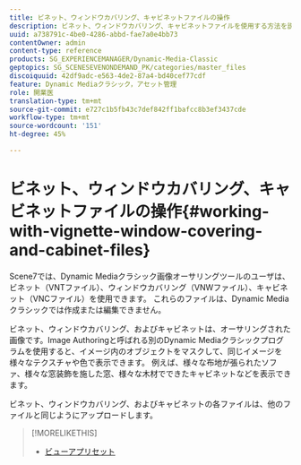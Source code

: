 ```yaml
---
title: ビネット、ウィンドウカバリング、キャビネットファイルの操作
description: ビネット、ウィンドウカバリング、キャビネットファイルを使用する方法を説明します。
uuid: a738791c-4be0-4286-abbd-fae7a0e4bb73
contentOwner: admin
content-type: reference
products: SG_EXPERIENCEMANAGER/Dynamic-Media-Classic
geptopics: SG_SCENESEVENONDEMAND_PK/categories/master_files
discoiquuid: 42df9adc-e563-4de2-87a4-bd40cef77cdf
feature: Dynamic Mediaクラシック，アセット管理
role: 開業医
translation-type: tm+mt
source-git-commit: e727c1b5fb43c7def842ff1bafcc8b3ef3437cde
workflow-type: tm+mt
source-wordcount: '151'
ht-degree: 45%

---
```



# ビネット、ウィンドウカバリング、キャビネットファイルの操作{#working-with-vignette-window-covering-and-cabinet-files}

Scene7では、Dynamic Mediaクラシック画像オーサリングツールのユーザは、ビネット（VNTファイル）、ウィンドウカバリング（VNWファイル）、キャビネット（VNCファイル）を使用できます。 これらのファイルは、Dynamic Mediaクラシックでは作成または編集できません。

ビネット、ウィンドウカバリング、およびキャビネットは、オーサリングされた画像です。Image Authoringと呼ばれる別のDynamic Mediaクラシックプログラムを使用すると、イメージ内のオブジェクトをマスクして、同じイメージを様々なテクスチャや色で表示できます。 例えば、様々な布地が張られたソファ、様々な窓装飾を施した窓、様々な木材でできたキャビネットなどを表示できます。

ビネット、ウィンドウカバリング、およびキャビネットの各ファイルは、他のファイルと同じようにアップロードします。

>[!MORELIKETHIS]
>
>* [ビューアプリセット](application-setup.md#viewer_presets)

